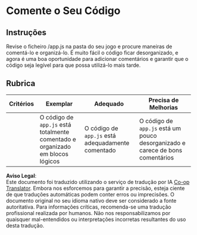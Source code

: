 <!--
CO_OP_TRANSLATOR_METADATA:
{
  "original_hash": "ccfcd8c2932761359fbaff3d6b01ace4",
  "translation_date": "2025-08-24T12:32:42+00:00",
  "source_file": "6-space-game/3-moving-elements-around/assignment.md",
  "language_code": "pt"
}
-->
# Comente o Seu Código

## Instruções

Revise o ficheiro /app.js na pasta do seu jogo e procure maneiras de comentá-lo e organizá-lo. É muito fácil o código ficar desorganizado, e agora é uma boa oportunidade para adicionar comentários e garantir que o código seja legível para que possa utilizá-lo mais tarde.

## Rubrica

| Critérios | Exemplar                                                          | Adequado                              | Precisa de Melhorias                                           |
| --------- | ----------------------------------------------------------------- | ------------------------------------- | -------------------------------------------------------------- |
|           | O código de `app.js` está totalmente comentado e organizado em blocos lógicos | O código de `app.js` está adequadamente comentado | O código de `app.js` está um pouco desorganizado e carece de bons comentários |

**Aviso Legal**:  
Este documento foi traduzido utilizando o serviço de tradução por IA [Co-op Translator](https://github.com/Azure/co-op-translator). Embora nos esforcemos para garantir a precisão, esteja ciente de que traduções automáticas podem conter erros ou imprecisões. O documento original no seu idioma nativo deve ser considerado a fonte autoritativa. Para informações críticas, recomenda-se uma tradução profissional realizada por humanos. Não nos responsabilizamos por quaisquer mal-entendidos ou interpretações incorretas resultantes do uso desta tradução.